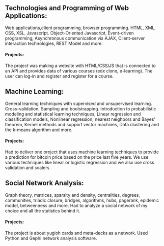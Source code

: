 ## Technologies and Programming of Web Applications: 
Web applications,client programming, browser programming. HTML, XML, CSS, XSL, Javascript. Object-Oriented Javascript, Event-driven programming, Asynchronous communication via AJAX, Client-server interaction technologies, REST Model and more.
#### Projects: 
The project was making a website with HTML/CSS/JS that is connected to an API and provides data of various courses (edx clone, e-learning). The user can log-in and register and register for a course.

## Machine Learning: 
General learning techniques with supervised and unsupervised learning. Cross-validation, Sampling and bootstrapping. Introduction to probabilistic modeling and statistical learning techniques, Linear regression and classification models, Nonlinear regression, nearest neighbors and Bayes'
theorem, Κernel methods and support vector machines, Data clustering and the k-means algorithm and more.
#### Projects: 
Had to deliver one project that uses machine learning techniques to provide a prediction for bitcoin price based on the price last five years. We use various techniques like linear or logistic regression and we also use cross validation and scalers.

## Social Network Analysis: 
Graph theory, matrices, sparsity and density, centralities, degrees, communities, triadic closure, bridges, algorithms, hubs, pagerank, epidemic model, betweenness and more. Had to analyze a social network of my choice and all the statistics behind it. 
#### Projects: 
The project is about yugioh cards and meta-decks as a network. Used Python and Gephi network analysis software.
